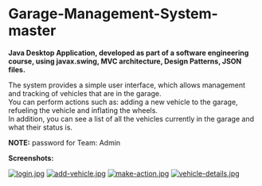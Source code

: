 # Garage-Management-System-master
**Java Desktop Application, developed as part of a software engineering course, using javax.swing, MVC architecture, Design Patterns, JSON files.** <br>

The system provides a simple user interface, which allows management and tracking of vehicles that are in the garage.<br>
You can perform actions such as: adding a new vehicle to the garage, refueling the vehicle and inflating the wheels.<br>
In addition, you can see a list of all the vehicles currently in the garage and what their status is.

**NOTE:** password for Team: Admin <br/>

**Screenshots:** <br/>

[![login.jpg](https://i.postimg.cc/mkPrkhmT/login.jpg)](https://postimg.cc/wRdzbxKr)
[![add-vehicle.jpg](https://i.postimg.cc/Jn6nRjcT/add-vehicle.jpg)](https://postimg.cc/PpDh4p7Z)
[![make-action.jpg](https://i.postimg.cc/6qFpvwPn/make-action.jpg)](https://postimg.cc/jnQTVVtS)
[![vehicle-details.jpg](https://i.postimg.cc/XNPJhcvq/vehicle-details.jpg)](https://postimg.cc/Dmqn4GL3)
